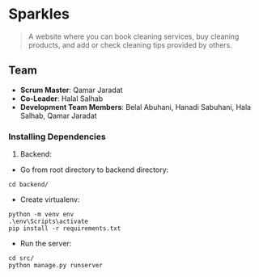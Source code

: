 # Sparkles
> A website where you can book cleaning services, buy cleaning products, and add or check cleaning tips provided by others.

## Team
  - __Scrum Master__: Qamar Jaradat
  - __Co-Leader__: Halal Salhab
  - __Development Team Members__: Belal Abuhani, Hanadi Sabuhani, Hala Salhab, Qamar Jaradat
  
  
### Installing Dependencies

1. Backend: 
 - Go from root directory to backend directory:
```
cd backend/
```
 - Create virtualenv:
```
python -m venv env
.\env\Scripts\activate
pip install -r requirements.txt
```
 - Run the server:
```
cd src/
python manage.py runserver
```
